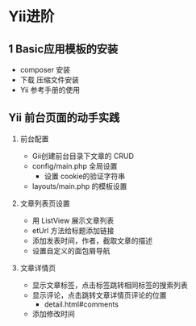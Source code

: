 # Yii进阶

## 1 Basic应用模板的安装
* composer 安装
* 下载 压缩文件安装
* Yii 参考手册的使用


## Yii 前台页面的动手实践
1. 前台配置
	* Gii创建前台目录下文章的 CRUD
	* config/main.php 全局设置
		* 设置 cookie的验证字符串
	* layouts/main.php 的模板设置

2. 文章列表页设置
	* 用 ListView 展示文章列表
	* etUrl 方法给标题添加链接
	* 添加发表时间，作者，截取文章的描述
	* 设置自定义的面包屑导航

3. 文章详情页
	* 显示文章标签，点击标签跳转相同标签的搜索列表
	* 显示评论，点击跳转文章详情页评论的位置
		* detail.html#comments
	* 添加修改时间